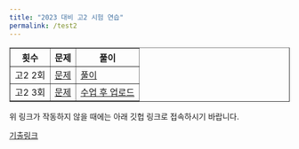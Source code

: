 ```yaml
---
title: "2023 대비 고2 시험 연습"
permalink: /test2
---
```

 

<table border="1">
<th>횟수</th> <th>문제</th> <th>풀이</th> 
 <tr>
	<td>고2 2회</td>
    <td><a href="/pdf/test2nd/고2 2회.pdf">문제</a></td>
    <td><a href="/pdf/test2nd/%5B풀이%5D 고2 2회.pdf">풀이</a></td>
  </tr>
   <tr>
	<td>고2 3회</td>
    <td><a href="/pdf/test2nd/고2 3회.pdf">문제</a></td>
    <td><a href="/pdf/test2nd/%5B풀이%5D 고2 3회.pdf">수업 후 업로드</a></td>
  </tr>
</table>

위 링크가 작동하지 않을 때에는 아래 깃헙 링크로 접속하시기 바랍니다.

[기출링크](https://github.com/gwandae/test/tree/main/pdf/test2nd)